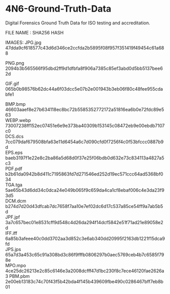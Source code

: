 # 4N6-Ground-Truth-Data
Digital Forensics Ground Truth Data for ISO testing and accreditation. 


FILE NAME : SHA256 HASH 

IMAGES:
JPG.jpg		47dda9cf618577c43d6d346ce2ccfda2b5895f08f957f351419f49454c61a688

PNG.png		2094b3b565566f95dbd2ff9d1dfbfa8f906a7385c85ef3abd0d5bb5137bee62d

GIF.gif		065b0b98576b62dc44a6f03dcc5e07b2e001943b3eb06f80c48fee955cdabfe1	

BMP.bmp		46603aaef8e27b634118ec8bc72b5585352772172a51816ea6b0e72fdc89e563		
WEBP.webp	73007238ff152ec07451e6e9e373ba40309b153145c08472eb9e00ebdb7107c0		
DCS.dcs		7cc079daf679508bfa63e11d6454a6c7d090cfd0f7256f4c0f53bfccc0887b9d		
EPS.eps		baeb3197f1e22e8c2ba86a5d68d0f37e25f06bdb0d632e73c834113a4827a5c3		
PDF.pdf		b2b61da0942b8d411c7195863fd7d271546ed252d19ec571ccc64ad5368bf034		
TGA.tga		5ae65b43d6dd34c0dca24e049b065f9c659da4ca1cf8ebaf006c4e3da23f93d5		
DCM.dcm		b274d7d20d43dfcab7dc7658f7aa10e7ef02dc6d17c537a85ce54ff9a7ab5b5d		
JPF.jpf		3a7c657bec01e8531cff9d548c4d26da294f14dcf5842e51f71ad21e89058e2d		
IFF.iff		6a85b3afeee40c0dd3702aa3d852c3e6ab340dd20995f2163db1221f15dca9fd		
JPS.jps		65a7d3a453c65c91a308bd3c86f9fffb0806297b0aec5769ceb4b7c6585f798e		
MPO.mpo		4ce25dc26213e2c85c6146e3a2008dcfff47d1bc230f8c7ece46120fae2626a3
PBM.pbm		2e00eb13183c74c70f43f5b42bda4f145b439609fbe490c0286467bff7eb8b01

